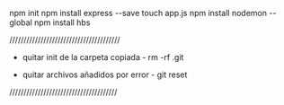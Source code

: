 <!-- STEPS TO SET UP -->

npm init
npm install express --save
touch app.js
npm install nodemon -- global
npm install hbs

///////////////////////////////////////

- quitar init de la carpeta copiada -
rm -rf .git

- quitar archivos añadidos por error -
git reset

//////////////////////////////////////

